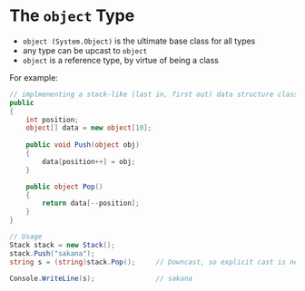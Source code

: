 # The `object` Type
- `object (System.Object)` is the ultimate base class for all types
- any type can be upcast to `object`
- `object` is a reference type, by virtue of being a class

For example:
```C#
// implmenenting a stack-like (last in, first out) data structure class
public
{
    int position;
    object[] data = new object[10];
    
    public void Push(object obj)
    {
        data[position++] = obj;
    }

    public object Pop()
    {
        return data[--position];
    }
}

// Usage
Stack stack = new Stack();
stack.Push("sakana");
string s = (string)stack.Pop();     // Downcast, so explicit cast is needed

Console.WriteLine(s);               // sakana
```
